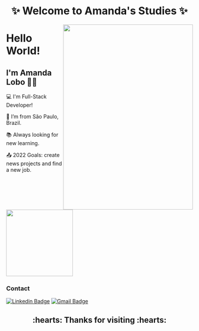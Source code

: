 <h1 align="center"> ✨ Welcome to Amanda's Studies ✨</h1><img align="right" src="https://lh3.googleusercontent.com/ib4CRdYffMUfadUVLSNWyVoV-JHEnkoM6q3-qAbaM-wgqfl0HxPKYR-vCFZW2jUgMLQM9QfVUio-bmHfCj8nJe74gf_4i_yQizyakh-8OMEaOZ9HtbnrRRCmqnnc0mVpCwIXURlliTD5gPbPqtijYebIUMXNCpi4HgaS5LnC7SN5zbZDCPQ8yG1fMpmAu2n-mkLMIekxYm16baxE7fple4O8K_M_8lP_QZf0wqCMhe6SURcY6O6RO1ejtUsmeATPxvAvnhdTHopbN_1MMOMZFRs_zp4fDRwHB97-ihBuL3MY8liFsnCI5YU0MxNlopIYDGK-UZjEUYEYngVbT_lJbr_8nKB4EG8-wLAKvlcEUxj6G89TOyRelgk0Vb06TiPBlwcJ2wgLTk_9SMU59QyfomD-8se8t_MYVe2CDMAs5kbhxpUa2keO-9MroQxCKj9zzMz1EAGb6VP9fOct2vsbEvGVUS6KfrKEQfqjC025bSkabM_aPvh8rZlcEAWllQnL4vRye6f3X1DTTB2Qysir8AsuGSP4ErsagpNRza2pC1OlZOicc3beShbMhnBxsfBm85RCSAKM-kzuNUXd_yzVl9NAmwESjkF6XffRLLwyUTL9DpxMPE821fAZcJWXP1P9w9Zjl25whFp8Q4plOEf2uTsnNwFHGqI3wg032swypVJqmA2A8CK4sY5sNaanKLh_QP0UG5ah27RSd8uz4hL71SVPPGR8loP-fa46MEnrBIGz_PPPsnIFCToEXiKr2JxgaMIW6rnSa6_Lt9JjmVxqEShW8pr_ndbDWHA=w438-h657-no?authuser=0" width="350" height="500"/>

# Hello World!

## I'm Amanda Lobo 👩‍💻

 

:computer: I'm Full-Stack Developer!

:house_with_garden: I’m from São Paulo, Brazil.

:books: Always looking for new learning.

:outbox_tray: 2022 Goals: create news projects and find a new job.

<img height="180em" src="https://github-readme-stats.vercel.app/api?username=amanda-lobo&show_icons=true&theme=dracula&include_all_commits=true&count_private=true"/>

### Contact 

[![Linkedin Badge](https://img.shields.io/badge/-LinkedIn-blue?style=flat-square&logo=Linkedin&logoColor=white&link=https://https://www.linkedin.com/in/amanda-gomes-lobo-853231226/)](https://www.linkedin.com/in/amanda-gomes-lobo-853231226/)
[![Gmail Badge](https://img.shields.io/badge/-Gmail-c14438?style=flat-square&logo=Gmail&logoColor=white&link=mailto:amandalobo.ag@gmail.com)](mailto:amandalobo.ag@gmail.com)<br>

<h2 align="center">:hearts: Thanks for visiting :hearts:</h2>


